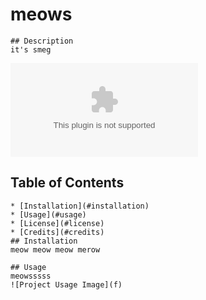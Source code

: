 # meows
    ## Description
    it's smeg

   ![noe](noe.com)
## Table of Contents
    * [Installation](#installation)
    * [Usage](#usage)
    * [License](#license)
    * [Credits](#credits)
    ## Installation
    meow meow meow merow
    
    ## Usage 
    meowsssss
    ![Project Usage Image](f)
    
    
    